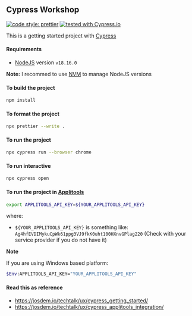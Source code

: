 ## Cypress Workshop

[![code style: prettier](https://img.shields.io/badge/code_style-prettier-ff69b4.svg?style=flat-square)](https://github.com/prettier/prettier)
[![tested with Cypress.io](https://img.shields.io/badge/cypress-dashboard-brightgreen.svg)](https://www.cypress.io/)

This is a getting started project with [Cypress](https://www.cypress.io/)

#### Requirements

- [NodeJS](https://nodejs.org/en/) version `v18.16.0`

**Note:** I recommed to use [NVM](https://github.com/nvm-sh/nvm) to manage NodeJS versions

#### To build the project

```bash
npm install
```

#### To format the project

```bash
npx prettier --write .
```

#### To run the project

```bash
npx cypress run --browser chrome
```

#### To run interactive

```bash
npx cypress open
```

#### To run the project in [Applitools](https://applitools.com/)

```bash
export APPLITOOLS_API_KEY=${YOUR_APPLITOOLS_API_KEY}
```

where:

- `${YOUR_APPLITOOLS_API_KEY}` is something like: `Ag4hfEVDIMykuCpWk61ppg3VJ9fkK0uht100HXnvGPlag220` (Check with your service provider if you do not have it)

**Note**

If you are using Windows based platform:

```bash
$Env:APPLITOOLS_API_KEY="YOUR_APPLITOOLS_API_KEY"
```

#### Read this as reference
- https://josdem.io/techtalk/ux/cypress_getting_started/
- https://josdem.io/techtalk/ux/cypress_applitools_integration/
